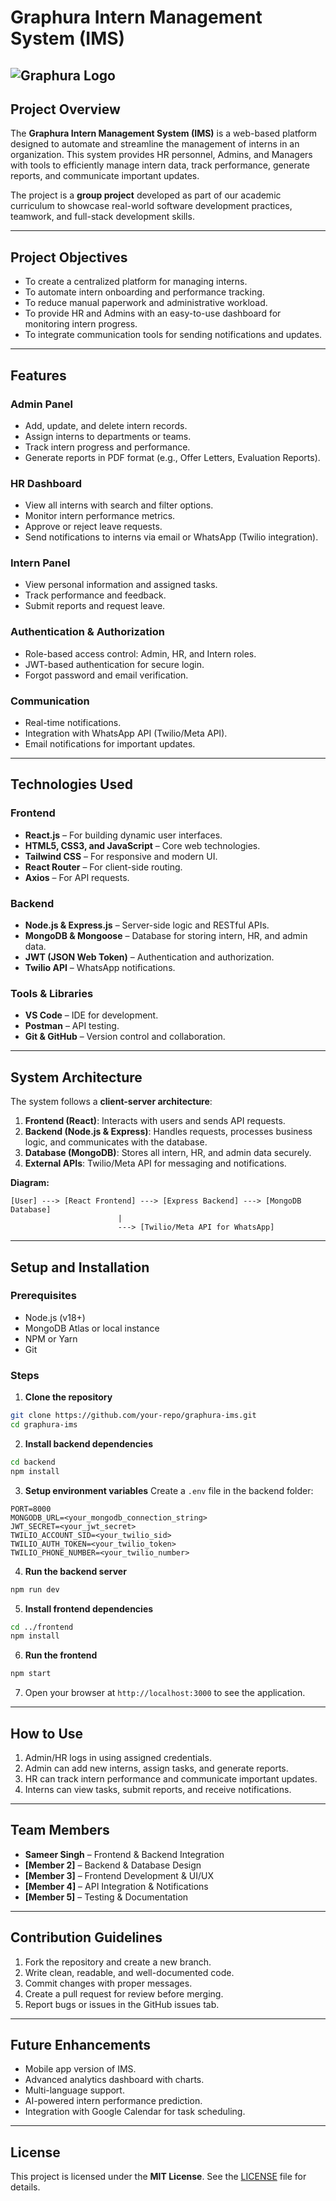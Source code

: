 # Graphura Intern Management System (IMS)

![Graphura Logo](GraphuraLogo.jpg)
---

## Project Overview

The **Graphura Intern Management System (IMS)** is a web-based platform designed to automate and streamline the management of interns in an organization. This system provides HR personnel, Admins, and Managers with tools to efficiently manage intern data, track performance, generate reports, and communicate important updates.

The project is a **group project** developed as part of our academic curriculum to showcase real-world software development practices, teamwork, and full-stack development skills.

---

## Project Objectives

* To create a centralized platform for managing interns.
* To automate intern onboarding and performance tracking.
* To reduce manual paperwork and administrative workload.
* To provide HR and Admins with an easy-to-use dashboard for monitoring intern progress.
* To integrate communication tools for sending notifications and updates.

---

## Features

### Admin Panel

* Add, update, and delete intern records.
* Assign interns to departments or teams.
* Track intern progress and performance.
* Generate reports in PDF format (e.g., Offer Letters, Evaluation Reports).

### HR Dashboard

* View all interns with search and filter options.
* Monitor intern performance metrics.
* Approve or reject leave requests.
* Send notifications to interns via email or WhatsApp (Twilio integration).

### Intern Panel

* View personal information and assigned tasks.
* Track performance and feedback.
* Submit reports and request leave.

### Authentication & Authorization

* Role-based access control: Admin, HR, and Intern roles.
* JWT-based authentication for secure login.
* Forgot password and email verification.

### Communication

* Real-time notifications.
* Integration with WhatsApp API (Twilio/Meta API).
* Email notifications for important updates.

---

## Technologies Used

### Frontend

* **React.js** – For building dynamic user interfaces.
* **HTML5, CSS3, and JavaScript** – Core web technologies.
* **Tailwind CSS** – For responsive and modern UI.
* **React Router** – For client-side routing.
* **Axios** – For API requests.

### Backend

* **Node.js & Express.js** – Server-side logic and RESTful APIs.
* **MongoDB & Mongoose** – Database for storing intern, HR, and admin data.
* **JWT (JSON Web Token)** – Authentication and authorization.
* **Twilio API** – WhatsApp notifications.

### Tools & Libraries

* **VS Code** – IDE for development.
* **Postman** – API testing.
* **Git & GitHub** – Version control and collaboration.

---

## System Architecture

The system follows a **client-server architecture**:

1. **Frontend (React)**: Interacts with users and sends API requests.
2. **Backend (Node.js & Express)**: Handles requests, processes business logic, and communicates with the database.
3. **Database (MongoDB)**: Stores all intern, HR, and admin data securely.
4. **External APIs**: Twilio/Meta API for messaging and notifications.

**Diagram:**

```
[User] ---> [React Frontend] ---> [Express Backend] ---> [MongoDB Database]
                        |
                        ---> [Twilio/Meta API for WhatsApp]
```

---

## Setup and Installation

### Prerequisites

* Node.js (v18+)
* MongoDB Atlas or local instance
* NPM or Yarn
* Git

### Steps

1. **Clone the repository**

```bash
git clone https://github.com/your-repo/graphura-ims.git
cd graphura-ims
```

2. **Install backend dependencies**

```bash
cd backend
npm install
```

3. **Setup environment variables**
   Create a `.env` file in the backend folder:

```
PORT=8000
MONGODB_URL=<your_mongodb_connection_string>
JWT_SECRET=<your_jwt_secret>
TWILIO_ACCOUNT_SID=<your_twilio_sid>
TWILIO_AUTH_TOKEN=<your_twilio_token>
TWILIO_PHONE_NUMBER=<your_twilio_number>
```

4. **Run the backend server**

```bash
npm run dev
```

5. **Install frontend dependencies**

```bash
cd ../frontend
npm install
```

6. **Run the frontend**

```bash
npm start
```

7. Open your browser at `http://localhost:3000` to see the application.

---

## How to Use

1. Admin/HR logs in using assigned credentials.
2. Admin can add new interns, assign tasks, and generate reports.
3. HR can track intern performance and communicate important updates.
4. Interns can view tasks, submit reports, and receive notifications.

---

## Team Members

* **Sameer Singh** – Frontend & Backend Integration
* **[Member 2]** – Backend & Database Design
* **[Member 3]** – Frontend Development & UI/UX
* **[Member 4]** – API Integration & Notifications
* **[Member 5]** – Testing & Documentation

---

## Contribution Guidelines

1. Fork the repository and create a new branch.
2. Write clean, readable, and well-documented code.
3. Commit changes with proper messages.
4. Create a pull request for review before merging.
5. Report bugs or issues in the GitHub issues tab.

---

## Future Enhancements

* Mobile app version of IMS.
* Advanced analytics dashboard with charts.
* Multi-language support.
* AI-powered intern performance prediction.
* Integration with Google Calendar for task scheduling.

---

## License

This project is licensed under the **MIT License**. See the [LICENSE](LICENSE) file for details.
